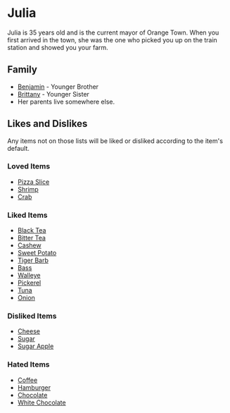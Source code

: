# Julia

Julia is 35 years old and is the current mayor of Orange Town. When you first arrived in the town, she was the one who picked you up on the train station and showed you your farm.

## Family

- [Benjamin](Benjamin.md) - Younger Brother
- [Brittany](Brittany.md) - Younger Sister
- Her parents live somewhere else.

## Likes and Dislikes

Any items not on those lists will be liked or disliked according to the item's default.

### Loved Items

- [Pizza Slice](../items/pizza-slice.md)
- [Shrimp](../items/shrimp.md)
- [Crab](../items/crab.md)

### Liked Items

- [Black Tea](../items/black-tea.md)
- [Bitter Tea](../items/bitter-tea.md)
- [Cashew](../items/cashew.md)
- [Sweet Potato](../items/sweet-potato.md)
- [Tiger Barb](../items/tiger-barb.md)
- [Bass](../items/bass.md)
- [Walleye](../items/walleye.md)
- [Pickerel](../items/pickerel.md)
- [Tuna](../items/tuna.md)
- [Onion](../items/onion.md)

### Disliked Items

- [Cheese](../items/cheese.md)
- [Sugar](../items/sugar.md)
- [Sugar Apple](../items/sugar-apple.md)

### Hated Items

- [Coffee](../items/coffee.md)
- [Hamburger](../items/hamburguer.md)
- [Chocolate](../items/chocolate.md)
- [White Chocolate](../items/white-chocolate.md)
